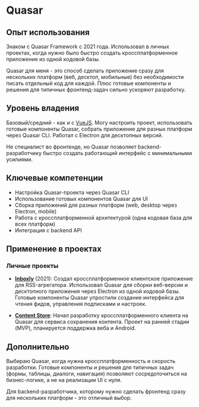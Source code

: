 # Quasar

## Опыт использования

Знаком с Quasar Framework с 2021 года. Использовал в личных проектах, когда нужно было быстро создать кроссплатформенное приложение из одной кодовой базы.

Quasar для меня - это способ сделать приложение сразу для нескольких платформ (веб, десктоп, мобильные) без необходимости писать отдельный код для каждой. Плюс готовые компоненты и решения для типичных фронтенд-задач сильно ускоряют разработку.

## Уровень владения

Базовый/средний - как и с [VueJS](VueJS.md). Могу настроить проект, использовать готовые компоненты Quasar, собрать приложение для разных платформ через Quasar CLI. Работал с Electron для десктопных версий.

Не специалист во фронтенде, но Quasar позволяет backend-разработчику быстро создать работающий интерфейс с минимальными усилиями.

## Ключевые компетенции

- Настройка Quasar-проекта через Quasar CLI
- Использование готовых компонентов Quasar для UI
- Сборка приложений для разных платформ (web, desktop через Electron, mobile)
- Работа с кроссплатформенной архитектурой (одна кодовая база для всех платформ)
- Интеграция с backend API

## Применение в проектах

### Личные проекты

- **[Inboxly](../../experience/projects/Inboxly.md)** (2021): Создал кроссплатформенное клиентское приложение для RSS-агрегатора. Использовал Quasar для сборки веб-версии и десктопного приложения через Electron из одной кодовой базы. Готовые компоненты Quasar упростили создание интерфейса для чтения фидов, управления подписками и настроек.

- **[Content Store](../../experience/projects/Content%20Store.md)**: Начал разработку кроссплатформенного клиента на Quasar для сервиса сохранения контента. Проект на ранней стадии (MVP), планируется поддержка веба и Android.

## Дополнительно

Выбираю Quasar, когда нужна кроссплатформенность и скорость разработки. Готовые компоненты и решения для типичных задач (формы, таблицы, диалоги, навигация) позволяют сосредоточиться на бизнес-логике, а не на реализации UI с нуля.

Для backend-разработчика, которому нужно сделать фронтенд сразу для нескольких платформ - это отличный выбор.